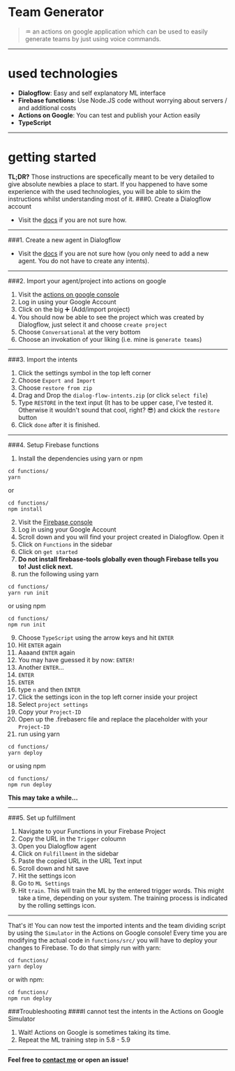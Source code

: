 # Team Generator
> :aquarius: an actions on google application which can be used to easily generate teams by just using voice commands.
___
# used technologies
- **Dialogflow**: Easy and self explanatory ML interface
- **Firebase functions**: Use Node.JS code without worrying about servers / and additional costs
- **Actions on Google**: You can test and publish your Action easily
- **TypeScript**
___
# getting started
**TL;DR?**
Those instructions are specefically meant to be very detailed to give absolute newbies a place to start. 
If you happened to have some experience with the used technologies, you will be able to skim the instructions whilst understanding most of it.
###0. Create a Dialogflow account

  * Visit the [docs](https://dialogflow.com/docs/getting-started/create-account) if you are not sure how.
___
###1. Create a new agent in Dialogflow

  * Visit the [docs](https://dialogflow.com/docs/getting-started/first-agent) if you are not sure how (you only need to add a new agent. You do not have to create any intents).
___
###2. Import your agent/project into actions on google

  1. Visit the [actions on google console](https://console.actions.google.com/)
  2. Log in using your Google Account
  3. Click on the big :heavy_plus_sign: (Add/import project)
  4. You should now be able to see the project which was created by Dialogflow, just select it and choose ```create project```
  5. Choose ```Conversational``` at the very bottom
  6. Choose an invokation of your liking (i.e. mine is ```generate teams```)
___
###3. Import the intents

  1. Click the settings symbol in the top left corner
  2. Choose ```Export and Import```
  3. Choose ```restore from zip```
  4. Drag and Drop the ```dialog-flow-intents.zip``` (or click ```select file```)
  5. Type ```RESTORE``` in the text input (It has to be upper case, I've tested it. Otherwise it wouldn't sound that cool, right? :sunglasses:) and ckick the ```restore``` button
  6. Click ```done``` after it is finished.
___
###4. Setup Firebase functions

  1. Install the dependencies using yarn or npm
  ```
  cd functions/
  yarn
  ```
  or
  ```
  cd functions/
  npm install
  ```
  2. Visit the [Firebase console](https://console.firebase.google.com/)
  3. Log in using your Google Account
  4. Scroll down and you will find your project created in Dialogflow. Open it
  5. Click on ```Functions``` in the sidebar
  6. Click on ```get started```
  7. **Do not install firebase-tools globally even though Firebase tells you to! Just click next.**
  8. run the following using yarn
  ```
  cd functions/
  yarn run init
  ```
  or using npm

  ```
  cd functions/
  npm run init
  ```
  9. Choose ```TypeScript``` using the arrow keys and hit ```ENTER```
  10. Hit ```ENTER``` again
  11. Aaaand ```ENTER``` again
  12. You may have guessed it by now: ```ENTER!```
  13. Another ```ENTER```...
  14. ```ENTER```
  15. ```ENTER```
  16. type ```n``` and then ```ENTER```
  17. Click the settings icon in the top left corner inside your project
  18. Select ```project settings```
  19. Copy your ```Project-ID```
  20. Open up the .firebaserc file and replace the placeholder with your ```Project-ID```
  21. run using yarn
  ```
  cd functions/
  yarn deploy
  ```
  or using npm

  ```
  cd functions/
  npm run deploy
  ```
  **This may take a while...**
  ___
###5. Set up fulfillment
  1. Navigate to your Functions in your Firebase Project
  2. Copy the URL in the ```Trigger``` coloumn
  3. Open you Dialogflow agent
  4. Click on ```Fulfillment``` in the sidebar
  5. Paste the copied URL in the URL Text input
  6. Scroll down and hit save
  7. Hit the settings icon
  8. Go to ```ML Settings```
  9. Hit ```train```. This will train the ML by the entered trigger words. This might take a time, depending on your system. The training process is indicated by the rolling settings icon.
  ___
That's it! You can now test the imported intents and the team dividing script by using the ```Simulator``` in the Actions on Google console!
Every time you are modifying the actual code in ```functions/src/``` you will have to deploy your changes to Firebase. To do that simply run with yarn:
```
cd functions/
yarn deploy
```
or with npm:
```
cd functions/
npm run deploy
```
###Troubleshooting
####I cannot test the intents in the Actions on Google Simulator
  1. Wait! Actions on Google is sometimes taking its time.
  2. Repeat the ML training step in 5.8 - 5.9
  ___
**Feel free to [contact me](mailto:flokol120@gmail.co) or open an issue!**